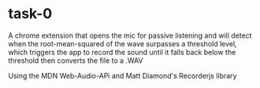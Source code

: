 # task-0
 A chrome extension that opens the mic for passive listening and will detect when the root-mean-squared of the wave surpasses a threshold level, which triggers the app to record the sound until it falls back below the threshold then converts the file to a .WAV

Using the MDN Web-Audio-APi and Matt Diamond's Recorderjs library 
